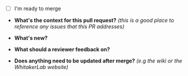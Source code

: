 <!---
This is a suggested pull request template for the scona. 
We don't mind whether or not you use it. It's just a list of useful 
questions to answer. :)
-->
- [ ] I'm ready to merge

* **What's the context for this pull request?** 
_(this is a good place to reference any issues that this PR addresses)_

* **What's new?**

* **What should a reviewer feedback on?**

* **Does anything need to be updated after merge?** 
_(e.g the wiki or the WhitakerLab website)_
